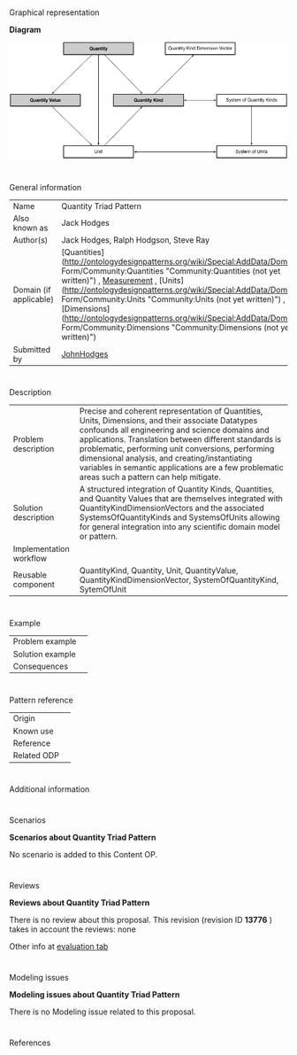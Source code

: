 # 

 Graphical representation



__Diagram__ 





[![Image:Quantity_Triad_Pattern.png](./Quantity_Triad_Pattern.png)](../Image/Quantity_Triad_Pattern.png.md "Image:Quantity_Triad_Pattern.png")





# 

 General information




|  |  |
| --- | --- |
|  Name  |  Quantity Triad Pattern  |
|  Also known as  |  Jack Hodges  |
|  Author(s)  |  Jack Hodges, Ralph Hodgson, Steve Ray  |
|  Domain (if applicable)  | [Quantities](http://ontologydesignpatterns.org/wiki/Special:AddData/Domain Form/Community:Quantities "Community:Quantities (not yet written)")  , [Measurement](http://ontologydesignpatterns.org/wiki/index.php?title=Community:Measurement&action=edit&redlink=1 "Community:Measurement (not yet written)")  , [Units](http://ontologydesignpatterns.org/wiki/Special:AddData/Domain Form/Community:Units "Community:Units (not yet written)")  , [Dimensions](http://ontologydesignpatterns.org/wiki/Special:AddData/Domain Form/Community:Dimensions "Community:Dimensions (not yet written)")  |
|  Submitted by  | [JohnHodges](../User/JohnHodges.md "User:JohnHodges")  |



  





# 

 Description




|  |  |
| --- | --- |
|  Problem description  |  Precise and coherent representation of Quantities, Units, Dimensions, and their associate Datatypes confounds all engineering and science domains and applications. Translation between different standards is problematic, performing unit conversions, performing dimensional analysis, and creating/instantiating variables in semantic applications are a few problematic areas such a pattern can help mitigate.  |
|  Solution description  |  A structured integration of Quantity Kinds, Quantities, and Quantity Values that are themselves integrated with QuantityKindDimensionVectors and the associated SystemsOfQuantityKinds and SystemsOfUnits allowing for general integration into any scientific domain model or pattern.  |
|  Implementation workflow  |  |
|  Reusable component  |  QuantityKind, Quantity, Unit, QuantityValue, QuantityKindDimensionVector, SystemOfQuantityKind, SytemOfUnit  |



  





# 

 Example




|  |  |
| --- | --- |
|  Problem example  |  |
|  Solution example  |  |
|  Consequences  |  |



  





# 

 Pattern reference




|  |  |
| --- | --- |
|  Origin  |  |
|  Known use  |  |
|  Reference  |  |
|  Related ODP  |  |



# 

 Additional information



# 

 Scenarios




__Scenarios about Quantity Triad Pattern__ 


 No scenario is added to this Content OP.
 




# 

 Reviews




__Reviews about Quantity Triad Pattern__ 


 There is no review about this proposal.
This revision (revision ID
 __13776__ 
 ) takes in account the reviews: none
 



 Other info at
 [evaluation tab](http://ontologydesignpatterns.org/wiki/index.php?title=Submissions:Quantity_Triad_Pattern&action=evaluation "http://ontologydesignpatterns.org/wiki/index.php?title=Submissions:Quantity_Triad_Pattern&action=evaluation") 





  





# 

 Modeling issues




__Modeling issues about Quantity Triad Pattern__ 


 There is no Modeling issue related to this proposal.
 




  





# 

 References